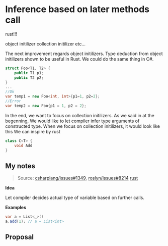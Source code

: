# Inference based on later methods call


rust!!!

object initilizer
collection initilizer
etc...


The next improvement regards object initilizers.
Type deduction from object initilizers shown to be useful in Rust.
We could do the same thing in C#.

```csharp
struct Foo<T1, T2> {
    public T1 p1;
    public T2 p2;
}
...
//Ok
var temp1 = new Foo<int, int>{p1=1, p2=2};
//Error
var temp2 = new Foo{p1 = 1, p2 = 2};
```

In the end, we want to focus on collection initilizers.
As we said in at the begenning, We would like to let compiler infer type arguments of constructed type.
When we focus on collection initilizers, it would look like this
We can inspire by rust  

```csharp
class C<T> {
    void Add
}
```

## My notes

> Source:
> [csharplang/issues#1349](https://github.com/dotnet/csharplang/issues/1349),
> [roslyn/issues#8214](https://github.com/dotnet/csharplang/issues/253)
> [rust](https://doc.rust-lang.org/rust-by-example/types/inference.html)

**Idea**

Let compiler decides actual type of variable based on further calls.

**Examples**

```c#
var a = List<_>()
a.add(1); // a = List<int>
```

## Proposal